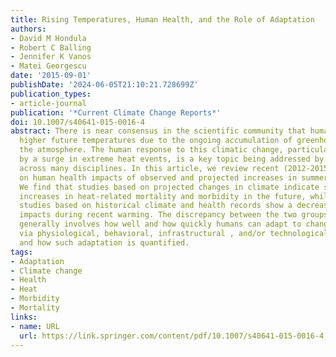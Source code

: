 ```yaml
---
title: Rising Temperatures, Human Health, and the Role of Adaptation
authors:
- David M Hondula
- Robert C Balling
- Jennifer K Vanos
- Matei Georgescu
date: '2015-09-01'
publishDate: '2024-06-05T21:10:21.728699Z'
publication_types:
- article-journal
publication: '*Current Climate Change Reports*'
doi: 10.1007/s40641-015-0016-4
abstract: There is near consensus in the scientific community that humans will experience
  higher future temperatures due to the ongoing accumulation of greenhouse gases in
  the atmosphere. The human response to this climatic change, particularly if accompanied
  by a surge in extreme heat events, is a key topic being addressed by scientists
  across many disciplines. In this article, we review recent (2012-2015) research
  on human health impacts of observed and projected increases in summer temperature.
  We find that studies based on projected changes in climate indicate substantial
  increases in heat-related mortality and morbidity in the future, while observational
  studies based on historical climate and health records show a decrease in negative
  impacts during recent warming. The discrepancy between the two groups of studies
  generally involves how well and how quickly humans can adapt to changes in climate
  via physiological, behavioral, infrastructural , and/or technological adaptation,
  and how such adaptation is quantified.
tags:
- Adaptation
- Climate change
- Health
- Heat
- Morbidity
- Mortality
links:
- name: URL
  url: https://link.springer.com/content/pdf/10.1007/s40641-015-0016-4.pdf http://link.springer.com/10.1007/s40641-015-0016-4
---
```

